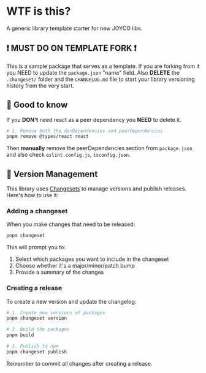 # WTF is this?

A generic library template starter for new JOYCO libs.

## ❗️ MUST DO ON TEMPLATE FORK ❗️
This is a sample package that serves as a template. If you are forking from it you NEED to update the `package.json` "name" field. Also **DELETE** the `.changeset/` folder and the `CHANGELOG.md` file to start your library versioning history from the very start.

## 👀 Good to know

If you **DON't** need react as a peer dependency you **NEED** to delete it.

```bash
# 1. Remove both the devDependencies and peerDependencies
pnpm remove @types/react react
```

Then **manually** remove the peerDependencies section from `package.json` and also check `eslint.config.js`, `tsconfig.json`.

## 🦋 Version Management

This library uses [Changesets](https://github.com/changesets/changesets) to manage versions and publish releases. Here's how to use it:

### Adding a changeset

When you make changes that need to be released:

```bash
pnpm changeset
```

This will prompt you to:

1. Select which packages you want to include in the changeset
2. Choose whether it's a major/minor/patch bump
3. Provide a summary of the changes

### Creating a release

To create a new version and update the changelog:

```bash
# 1. Create new versions of packages
pnpm changeset version

# 2. Build the packages
pnpm build

# 3. Publish to npm
pnpm changeset publish
```

Remember to commit all changes after creating a release.
